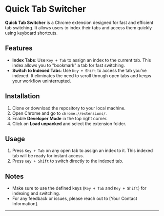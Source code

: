 # Quick Tab Switcher

**Quick Tab Switcher** is a Chrome extension designed for fast and efficient tab switching. It allows users to index their tabs and access them quickly using keyboard shortcuts.

## Features
- **Index Tabs**: Use `Key + Tab` to assign an index to the current tab. This index allows you to "bookmark" a tab for fast switching.
- **Switch to Indexed Tabs**: Use `Key + Shift` to access the tab you’ve indexed. It eliminates the need to scroll through open tabs and keeps your workflow uninterrupted.

## Installation
1. Clone or download the repository to your local machine.
2. Open Chrome and go to `chrome://extensions/`.
3. Enable **Developer Mode** in the top right corner.
4. Click on **Load unpacked** and select the extension folder.

## Usage
1. Press `Key + Tab` on any open tab to assign an index to it. This indexed tab will be ready for instant access.
2. Press `Key + Shift` to switch directly to the indexed tab.

## Notes
- Make sure to use the defined keys (`Key + Tab` and `Key + Shift`) for indexing and switching.
- For any feedback or issues, please reach out to [Your Contact Information].

---

